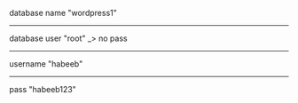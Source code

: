 database name "wordpress1"
________________________________
database user "root" _> no pass
________________________________
username "habeeb"
________________________________
pass "habeeb123"
